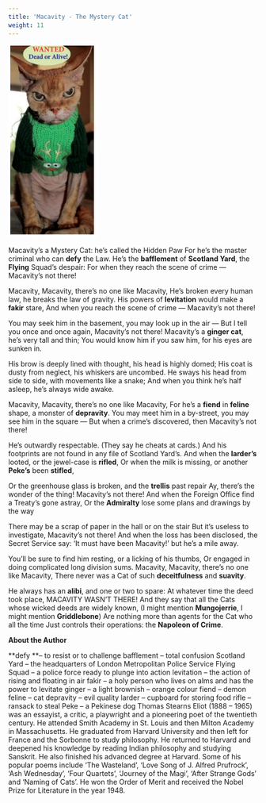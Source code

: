 ```yaml
---
title: 'Macavity - The Mystery Cat'
weight: 11
---
```



![](I.png)




Macavity’s a Mystery Cat: he’s called the Hidden Paw
For he’s the master criminal who can **defy** the Law.
He’s the **bafflement** of **Scotland Yard**, the **Flying** Squad’s despair:
For when they reach the scene of crime — Macavity’s not there!


Macavity, Macavity, there’s no one like Macavity,
He’s broken every human law, he breaks the law of gravity.
His powers of **levitation** would make a **fakir** stare,
And when you reach the scene of crime — Macavity’s not there!


You may seek him in the basement, you may look up in the air —
But I tell you once and once again, Macavity’s not there!
Macavity’s a **ginger cat**, he’s very tall and thin;
You would know him if you saw him, for his eyes are sunken in. 


His brow is deeply lined with thought, his head is highly domed;
His coat is dusty from neglect, his whiskers are uncombed.
He sways his head from side to side, with movements like a snake;
And when you think he’s half asleep, he’s always wide awake.


Macavity, Macavity, there’s no one like Macavity,
For he’s a **fiend** in **feline** shape, a monster of **depravity**.
You may meet him in a by-street, you may see him in the square —
But when a crime’s discovered, then Macavity’s not there!


He’s outwardly respectable. (They say he cheats at cards.)
And his footprints are not found in any file of Scotland Yard’s.
And when the **larder’s** looted, or the jewel-case is **rifled**,
Or when the milk is missing, or another **Peke’s** been **stifled**,


Or the greenhouse glass is broken, and the **trellis** past repair
Ay, there’s the wonder of the thing! Macavity’s not there!
And when the Foreign Office find a Treaty’s gone astray,
Or the **Admiralty** lose some plans and drawings by the way


There may be a scrap of paper in the hall or on the stair
But it’s useless to investigate, Macavity’s not there!
And when the loss has been disclosed, the Secret Service say:
‘It must have been Macavity!’ but he’s a mile away.


You’ll be sure to find him resting, or a licking of his thumbs,
Or engaged in doing complicated long division sums.
Macavity, Macavity, there’s no one like Macavity,
There never was a Cat of such **deceitfulness** and **suavity**.


He always has an **alibi**, and one or two to spare:
At whatever time the deed took place, MACAVITY WASN’T THERE!
And they say that all the Cats whose wicked deeds are widely known,
(I might mention **Mungojerrie**, I might mention **Griddlebone**)
Are nothing more than agents for the Cat who all the time
Just controls their operations: the **Napoleon of Crime**.




**About the Author**

 **defy **– to resist or to challenge bafflement – total confusion Scotland Yard – the headquarters of London Metropolitan Police Service Flying Squad – a police force ready to plunge into action levitation – the action of rising and floating in air fakir – a holy person who lives on alms and has the power to levitate ginger – a light brownish – orange colour fiend – demon feline – cat depravity – evil quality larder – cupboard for storing food rifle – ransack to steal Peke – a Pekinese dog Thomas Stearns Eliot (1888 – 1965) was an essayist, a critic, a playwright and a pioneering poet of the twentieth century. He attended Smith Academy in St. Louis and then Milton Academy in Massachusetts. He graduated from Harvard University and then left for France and the Sorbonne to study philosophy. He returned to Harvard and deepened his knowledge by reading Indian philosophy and studying Sanskrit. He also finished his advanced degree at Harvard. Some of his popular poems include ‘The Wasteland’, ‘Love Song of J. Alfred Prufrock’, ‘Ash Wednesday’, ‘Four Quartets’, ‘Journey of the Magi’, ‘After Strange Gods’ and ‘Naming of Cats’. He won the Order of Merit and received the Nobel Prize for Literature in the year 1948.
